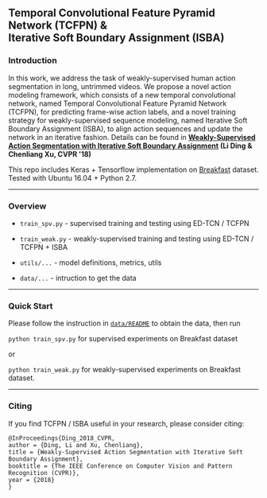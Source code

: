 ## Temporal Convolutional Feature Pyramid Network (TCFPN) &amp; <br> Iterative Soft Boundary Assignment (ISBA)

### Introduction

In this work, we address the task of weakly-supervised human action segmentation in long, untrimmed videos. We propose a novel action modeling framework, which consists of a new temporal convolutional network, named Temporal Convolutional Feature Pyramid Network (TCFPN), for predicting frame-wise action labels, and a novel training strategy for weakly-supervised sequence modeling, named Iterative Soft Boundary Assignment (ISBA), to align action sequences and update the network in an iterative fashion. Details can be found in **[Weakly-Supervised Action Segmentation with Iterative Soft Boundary Assignment](https://arxiv.org/abs/1803.10699) (Li Ding & Chenliang Xu, CVPR '18)**

This repo includes Keras + Tensorflow implementation on [Breakfast](http://serre-lab.clps.brown.edu/resource/breakfast-actions-dataset/) dataset. Tested with Ubuntu 16.04 + Python 2.7.

---

### Overview

- `train_spv.py`  - supervised training and testing using ED-TCN / TCFPN

- `train_weak.py` - weakly-supervised training and testing using ED-TCN / TCFPN + ISBA

- `utils/...`     - model definitions, metrics, utils

- `data/...`      - intruction to get the data

---

### Quick Start

Please follow the instruction in [`data/README`](./data/README) to obtain the data, then run

`python train_spv.py` for supervised experiments on Breakfast dataset 

or

`python train_weak.py` for weakly-supervised experiments on Breakfast dataset.

---

### Citing
If you find TCFPN / ISBA useful in your research, please consider citing:

```
@InProceedings{Ding_2018_CVPR,
author = {Ding, Li and Xu, Chenliang},
title = {Weakly-Supervised Action Segmentation with Iterative Soft Boundary Assignment},
booktitle = {The IEEE Conference on Computer Vision and Pattern Recognition (CVPR)},
year = {2018}
}
```
